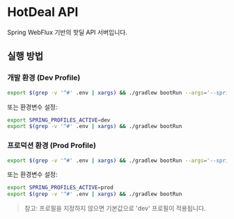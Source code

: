 # HotDeal API

Spring WebFlux 기반의 핫딜 API 서버입니다.

## 실행 방법

### 개발 환경 (Dev Profile)

```bash
export $(grep -v '^#' .env | xargs) && ./gradlew bootRun --args='--spring.profiles.active=dev'
```

또는 환경변수 설정:

```bash
export SPRING_PROFILES_ACTIVE=dev
export $(grep -v '^#' .env | xargs) && ./gradlew bootRun
```

### 프로덕션 환경 (Prod Profile)

```bash
export $(grep -v '^#' .env | xargs) && ./gradlew bootRun --args='--spring.profiles.active=prod'
```

또는 환경변수 설정:

```bash
export SPRING_PROFILES_ACTIVE=prod
export $(grep -v '^#' .env | xargs) && ./gradlew bootRun
```

> 참고: 프로필을 지정하지 않으면 기본값으로 'dev' 프로필이 적용됩니다.